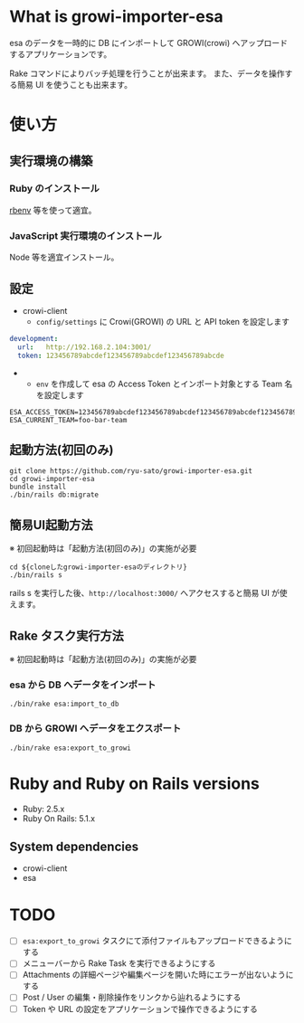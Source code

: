 # What is growi-importer-esa

esa のデータを一時的に DB にインポートして GROWI(crowi) へアップロードするアプリケーションです。

Rake コマンドによりバッチ処理を行うことが出来ます。
また、データを操作する簡易 UI を使うことも出来ます。

# 使い方

## 実行環境の構築

### Ruby のインストール

[rbenv](https://github.com/rbenv/rbenv) 等を使って適宜。

### JavaScript 実行環境のインストール

Node 等を適宜インストール。

## 設定

- crowi-client
    - `config/settings` に Crowi(GROWI) の URL と API token を設定します
```yml
development:
  url:   http://192.168.2.104:3001/
  token: 123456789abcdef123456789abcdef123456789abcde
```
- 
    - `env` を作成して esa の Access Token とインポート対象とする Team 名を設定します
```
ESA_ACCESS_TOKEN=123456789abcdef123456789abcdef123456789abcdef123456789abcdef1234
ESA_CURRENT_TEAM=foo-bar-team
```

## 起動方法(初回のみ)

```
git clone https://github.com/ryu-sato/growi-importer-esa.git
cd growi-importer-esa
bundle install
./bin/rails db:migrate
```

## 簡易UI起動方法

※ 初回起動時は「起動方法(初回のみ)」の実施が必要

```
cd ${cloneしたgrowi-importer-esaのディレクトリ}
./bin/rails s
```

rails s を実行した後、`http://localhost:3000/` へアクセスすると簡易 UI が使えます。

## Rake タスク実行方法

※ 初回起動時は「起動方法(初回のみ)」の実施が必要

### esa から DB へデータをインポート

```
./bin/rake esa:import_to_db
```

### DB から GROWI へデータをエクスポート

```
./bin/rake esa:export_to_growi
```

# Ruby and Ruby on Rails versions

- Ruby: 2.5.x
- Ruby On Rails: 5.1.x

## System dependencies

- crowi-client
- esa

# TODO

- [ ] `esa:export_to_growi` タスクにて添付ファイルもアップロードできるようにする
- [ ] メニューバーから Rake Task を実行できるようにする
- [ ] Attachments の詳細ページや編集ページを開いた時にエラーが出ないようにする
- [ ] Post / User の編集・削除操作をリンクから辿れるようにする
- [ ] Token や URL の設定をアプリケーションで操作できるようにする
